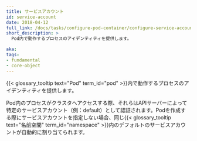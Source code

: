 ```yaml
---
title: サービスアカウント
id: service-account
date: 2018-04-12
full_link: /docs/tasks/configure-pod-container/configure-service-account/
short_description: >
  Pod内で動作するプロセスのアイデンティティを提供します。

aka: 
tags:
- fundamental
- core-object
---
```

 {{< glossary_tooltip text="Pod" term_id="pod" >}}内で動作するプロセスのアイデンティティを提供します。

<!--more-->

Pod内のプロセスがクラスタへアクセスする際、それらはAPIサーバーによって特定のサービスアカウント（例：default）として認証されます。Podを作成する際にサービスアカウントを指定しない場合、同じ{{< glossary_tooltip text="名前空間" term_id="namespace" >}}内のデフォルトのサービスアカウントが自動的に割り当てられます。

